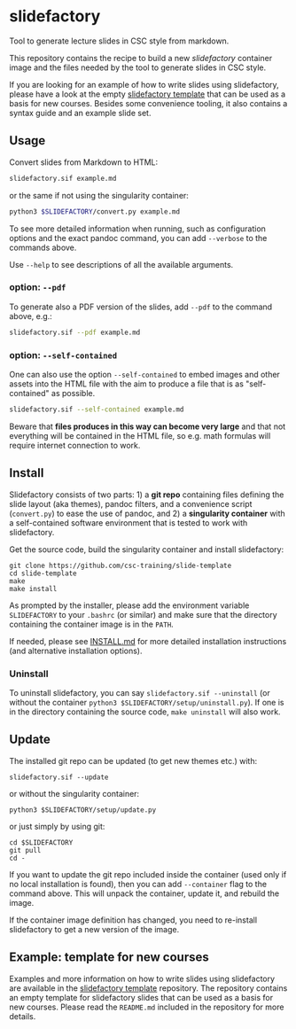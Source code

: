 # slidefactory

Tool to generate lecture slides in CSC style from markdown.

This repository contains the recipe to build a new *slidefactory* container
image and the files needed by the tool to generate slides in CSC style.

If you are looking for an example of how to write slides using slidefactory,
please have a look at the empty
[slidefactory template](https://github.com/csc-training/slidefactory-template)
that can be used as a basis for new courses. Besides some convenience tooling,
it also contains a syntax guide and an example slide set.


## Usage

Convert slides from Markdown to HTML:
```bash
slidefactory.sif example.md
```

or the same if not using the singularity container:
```bash
python3 $SLIDEFACTORY/convert.py example.md
```

To see more detailed information when running, such as configuration options
and the exact pandoc command, you can add `--verbose` to the commands above.

Use `--help` to see descriptions of all the available arguments.


### option: `--pdf`

To generate also a PDF version of the slides, add `--pdf` to the command
above, e.g.:

```bash
slidefactory.sif --pdf example.md
```


### option: `--self-contained`

One can also use the option `--self-contained` to embed images and other
assets into the HTML file with the aim to produce a file that is as
"self-contained" as possible.

```bash
slidefactory.sif --self-contained example.md
```

Beware that **files produces in this way can become very large** and that not
everything will be contained in the HTML file, so e.g. math formulas will
require internet connection to work.


## Install

Slidefactory consists of two parts: 1) a **git repo** containing files
defining the slide layout (aka themes), pandoc filters, and a convenience
script (`convert.py`) to ease the use of pandoc, and 2) a
**singularity container** with a self-contained software environment that is
tested to work with slidefactory.

Get the source code, build the singularity container and install
slidefactory:
```
git clone https://github.com/csc-training/slide-template
cd slide-template
make
make install
```

As prompted by the installer, please add the environment variable
`SLIDEFACTORY` to your `.bashrc` (or similar) and make sure that the directory
containing the container image is in the `PATH`.

If needed, please see [INSTALL.md](INSTALL.md) for more detailed installation
instructions (and alternative installation options).


### Uninstall

To uninstall slidefactory, you can say `slidefactory.sif --uninstall` (or
without the container `python3 $SLIDEFACTORY/setup/uninstall.py`). If one is
in the directory containing the source code, `make uninstall` will also work.


## Update

The installed git repo can be updated (to get new themes etc.) with:
```
slidefactory.sif --update
```

or without the singularity container:
```
python3 $SLIDEFACTORY/setup/update.py
```

or just simply by using git:
```
cd $SLIDEFACTORY
git pull
cd -
```

If you want to update the git repo included inside the container (used only if
no local installation is found), then you can add `--container` flag to the
command above. This will unpack the container, update it, and rebuild the
image.

If the container image definition has changed, you need to re-install
slidefactory to get a new version of the image.


## Example: template for new courses

Examples and more information on how to write slides using slidefactory are
available in the
[slidefactory template](https://github.com/csc-training/slidefactory-template)
repository. The repository contains an empty template for slidefactory slides
that can be used as a basis for new courses. Please read the `README.md`
included in the repository for more details.
